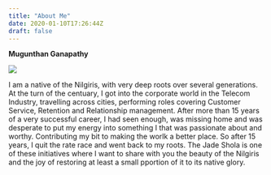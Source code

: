 ```yaml
---
title: "About Me"
date: 2020-01-10T17:26:44Z
draft: false
---
```


**Mugunthan Ganapathy**

![](../images/mugujeep.jpg)


I am a native of the Nilgiris, with very deep roots over several generations. At the turn of the centuary, I got into the corporate world in the Telecom Industry, travelling across cities, performing roles covering Customer Service, Retention and Relationship management. After more than 15 years of a very successful career, I had seen enough, was missing home and was desperate to put my energy into something I that was passionate about and worthy. Contributing my bit to making the worlk a better place. So after 15 years, I quit the rate race and went back to my roots. The Jade Shola is one of these initiatives where I want to share with you the beauty of the Nilgiris and the joy of restoring at least a small pportion of it to its native glory. 

